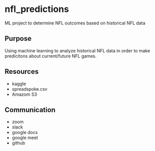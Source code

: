 # nfl_predictions
ML project to determine NFL outcomes based on historical NFL data

## Purpose

Using machine learning to analyze historical NFL data in order to make predicitons about current/future NFL games.  


## Resources
- kaggle
- spreadspoke.csv
- Amazom S3


## Communication
- zoom
- slack
- google docs
- google meet
- github
